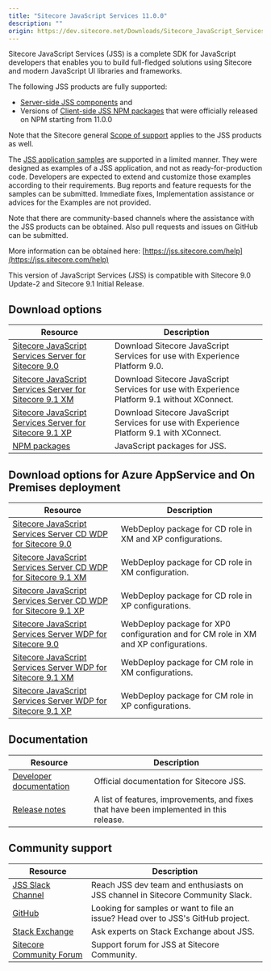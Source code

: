 ```yaml
---
title: "Sitecore JavaScript Services 11.0.0"
description: ""
origin: https://dev.sitecore.net/Downloads/Sitecore_JavaScript_Services/110/Sitecore_JavaScript_Services_1100.aspx
---
```


Sitecore JavaScript Services (JSS) is a complete SDK for JavaScript developers that enables you to build full-fledged solutions using Sitecore and modern JavaScript UI libraries and frameworks.

The following JSS products are fully supported:

-   [Server-side JSS components](/Downloads/Sitecore_JavaScript_Services) and
-   Versions of [Client-side JSS NPM packages](https://github.com/Sitecore/jss/tree/dev/packages) that were officially released on NPM starting from 11.0.0

Note that the Sitecore general [Scope of support](https://kb.sitecore.net/articles/463549#ScopeOfSupport) applies to the JSS products as well.

The [JSS application samples](https://github.com/Sitecore/jss/tree/dev/samples) are supported in a limited manner. They were designed as examples of a JSS application, and not as ready-for-production code. Developers are expected to extend and customize those examples according to their requirements. Bug reports and feature requests for the samples can be submitted. Immediate fixes, Implementation assistance or advices for the Examples are not provided.

Note that there are community-based channels where the assistance with the JSS products can be obtained. Also pull requests and issues on GitHub can be submitted.

More information can be obtained here: [https://jss.sitecore.com/help](https://jss.sitecore.com/help)

  <Alert variant='warning' mb={4}>
    <AlertIcon />
    This version of JavaScript Services (JSS) is compatible with Sitecore 9.0 Update-2 and Sitecore 9.1 Initial Release.
  </Alert>
  

## Download options

 | Resource | Description |
 | --- | --- |
 | [Sitecore JavaScript Services Server for Sitecore 9.0](https://scdp.blob.core.windows.net/downloads/Sitecore%20JavaScript%20Services/110/Sitecore%20JavaScript%20Services%201100/Secure/Sitecore%20JavaScript%20Services%20Server%20for%20Sitecore%209.0%2011.0.0%20rev.%20181031.zip) | Download Sitecore JavaScript Services for use with Experience Platform 9.0. |
 | [Sitecore JavaScript Services Server for Sitecore 9.1 XM](https://scdp.blob.core.windows.net/downloads/Sitecore%20JavaScript%20Services/110/Sitecore%20JavaScript%20Services%201100/Secure/Sitecore%20JavaScript%20Services%20Server%20for%20Sitecore%209.1%20XM%2011.0.0%20rev.%20181031.zip) | Download Sitecore JavaScript Services for use with Experience Platform 9.1 without XConnect. |
 | [Sitecore JavaScript Services Server for Sitecore 9.1 XP](https://scdp.blob.core.windows.net/downloads/Sitecore%20JavaScript%20Services/110/Sitecore%20JavaScript%20Services%201100/Secure/Sitecore%20JavaScript%20Services%20Server%20for%20Sitecore%209.1%20XP%2011.0.0%20rev.%20181031.zip) | Download Sitecore JavaScript Services for use with Experience Platform 9.1 with XConnect. |
 | [NPM packages](https://www.npmjs.com/org/sitecore-jss) | JavaScript packages for JSS. |

## Download options for Azure AppService and On Premises deployment

 | Resource | Description |
 | --- | --- |
 | [Sitecore JavaScript Services Server CD WDP for Sitecore 9.0](https://scdp.blob.core.windows.net/downloads/Sitecore%20JavaScript%20Services/110/Sitecore%20JavaScript%20Services%201100/Secure/Sitecore%20JavaScript%20Services%20Server%20for%20Sitecore%209.0%2011.0.0%20rev.%20181031%20CD.scwdp.zip) | WebDeploy package for CD role in XM and XP configurations. |
 | [Sitecore JavaScript Services Server CD WDP for Sitecore 9.1 XM](https://scdp.blob.core.windows.net/downloads/Sitecore%20JavaScript%20Services/110/Sitecore%20JavaScript%20Services%201100/Secure/Sitecore%20JavaScript%20Services%20Server%20for%20Sitecore%209.1%20XM%2011.0.0%20rev.%20181113%20CD.scwdp.zip) | WebDeploy package for CD role in XM configuration. |
 | [Sitecore JavaScript Services Server CD WDP for Sitecore 9.1 XP](https://scdp.blob.core.windows.net/downloads/Sitecore%20JavaScript%20Services/110/Sitecore%20JavaScript%20Services%201100/Secure/Sitecore%20JavaScript%20Services%20Server%20for%20Sitecore%209.1%20XP%2011.0.0%20rev.%20181113%20CD.scwdp.zip) | WebDeploy package for CD role in XP configurations. |
 | [Sitecore JavaScript Services Server WDP for Sitecore 9.0](https://scdp.blob.core.windows.net/downloads/Sitecore%20JavaScript%20Services/110/Sitecore%20JavaScript%20Services%201100/Secure/Sitecore%20JavaScript%20Services%20Server%20for%20Sitecore%209.0%2011.0.0%20rev.%20181031.scwdp.zip) | WebDeploy package for XP0 configuration and for CM role in XM and XP configurations. |
 | [Sitecore JavaScript Services Server WDP for Sitecore 9.1 XM](https://scdp.blob.core.windows.net/downloads/Sitecore%20JavaScript%20Services/110/Sitecore%20JavaScript%20Services%201100/Secure/Sitecore%20JavaScript%20Services%20Server%20for%20Sitecore%209.1%20XM%2011.0.0%20rev.%20181113.scwdp.zip) | WebDeploy package for CM role in XM configurations. |
 | [Sitecore JavaScript Services Server WDP for Sitecore 9.1 XP](https://scdp.blob.core.windows.net/downloads/Sitecore%20JavaScript%20Services/110/Sitecore%20JavaScript%20Services%201100/Secure/Sitecore%20JavaScript%20Services%20Server%20for%20Sitecore%209.1%20XP%2011.0.0%20rev.%20181113.scwdp.zip) | WebDeploy package for CM role in XP configurations. |

## Documentation

 | Resource | Description |
 | --- | --- |
 | [Developer documentation](https://jss.sitecore.net) | Official documentation for Sitecore JSS. |
 | [Release notes](https://jss.sitecore.net/release-notes) | A list of features, improvements, and fixes that have been implemented in this release. |

## Community support

 | Resource | Description |
 | --- | --- |
 | [JSS Slack Channel](https://sitecorechat.slack.com/messages/jss) | Reach JSS dev team and enthusiasts on JSS channel in Sitecore Community Slack. |
 | [GitHub](https://github.com/sitecore/jss) | Looking for samples or want to file an issue? Head over to JSS's GitHub project. |
 | [Stack Exchange](https://sitecore.stackexchange.com/questions/tagged/jss) | Ask experts on Stack Exchange about JSS. |
 | [Sitecore Community Forum](https://community.sitecore.net/developers/f/40) | Support forum for JSS at Sitecore Community. |